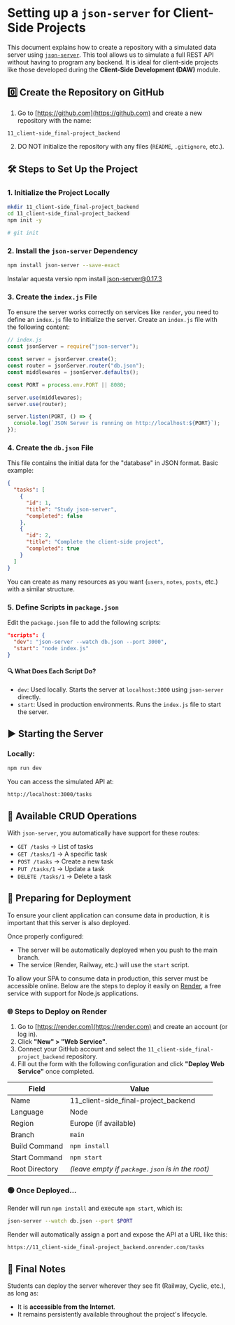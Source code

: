 # Setting up a `json-server` for Client-Side Projects

This document explains how to create a repository with a simulated data server using [`json-server`](https://github.com/typicode/json-server). This tool allows us to simulate a full REST API without having to program any backend. It is ideal for client-side projects like those developed during the **Client-Side Development (DAW)** module.

## 0️⃣ Create the Repository on GitHub

1. Go to [https://github.com](https://github.com) and create a new repository with the name:

```
11_client-side_final-project_backend
```

2. DO NOT initialize the repository with any files (`README`, `.gitignore`, etc.).

## 🛠️ Steps to Set Up the Project

### 1. Initialize the Project Locally

```bash
mkdir 11_client-side_final-project_backend
cd 11_client-side_final-project_backend
npm init -y

# git init
```

### 2. Install the `json-server` Dependency

```bash
npm install json-server --save-exact
```
Instalar aquesta versio
npm install json-server@0.17.3


### 3. Create the `index.js` File

To ensure the server works correctly on services like `render`, you need to define an `index.js` file to initialize the server. Create an `index.js` file with the following content:

```js
// index.js
const jsonServer = require("json-server");

const server = jsonServer.create();
const router = jsonServer.router("db.json");
const middlewares = jsonServer.defaults();

const PORT = process.env.PORT || 8080;

server.use(middlewares);
server.use(router);

server.listen(PORT, () => {
  console.log(`JSON Server is running on http://localhost:${PORT}`);
});
```

### 4. Create the `db.json` File

This file contains the initial data for the "database" in JSON format. Basic example:

```json
{
  "tasks": [
    {
      "id": 1,
      "title": "Study json-server",
      "completed": false
    },
    {
      "id": 2,
      "title": "Complete the client-side project",
      "completed": true
    }
  ]
}
```

You can create as many resources as you want (`users`, `notes`, `posts`, etc.) with a similar structure.

### 5. Define Scripts in `package.json`

Edit the `package.json` file to add the following scripts:

```json
"scripts": {
  "dev": "json-server --watch db.json --port 3000",
  "start": "node index.js"
}
```

#### 🔍 What Does Each Script Do?

- `dev`: Used locally. Starts the server at `localhost:3000` using `json-server` directly.
- `start`: Used in production environments. Runs the `index.js` file to start the server.

## ▶️ Starting the Server

### Locally:

```bash
npm run dev
```

You can access the simulated API at:

```
http://localhost:3000/tasks
```

## 🔄 Available CRUD Operations

With `json-server`, you automatically have support for these routes:

- `GET /tasks` → List of tasks
- `GET /tasks/1` → A specific task
- `POST /tasks` → Create a new task
- `PUT /tasks/1` → Update a task
- `DELETE /tasks/1` → Delete a task

## 🚀 Preparing for Deployment

To ensure your client application can consume data in production, it is important that this server is also deployed.

Once properly configured:

- The server will be automatically deployed when you push to the main branch.
- The service (Render, Railway, etc.) will use the `start` script.

To allow your SPA to consume data in production, this server must be accessible online. Below are the steps to deploy it easily on [Render](https://render.com), a free service with support for Node.js applications.

### 🌐 Steps to Deploy on Render

1. Go to [https://render.com](https://render.com) and create an account (or log in).
2. Click **"New" > "Web Service"**.
3. Connect your GitHub account and select the `11_client-side_final-project_backend` repository.
4. Fill out the form with the following configuration and click **"Deploy Web Service"** once completed.

| Field          | Value                                            |
| -------------- | ------------------------------------------------ |
| Name           | 11_client-side_final-project_backend             |
| Language       | Node                                             |
| Region         | Europe (if available)                            |
| Branch         | `main`                                           |
| Build Command  | `npm install`                                    |
| Start Command  | `npm start`                                      |
| Root Directory | _(leave empty if `package.json` is in the root)_ |

### 🟢 Once Deployed...

Render will run `npm install` and execute `npm start`, which is:

```bash
json-server --watch db.json --port $PORT
```

Render will automatically assign a port and expose the API at a URL like this:

```
https://11_client-side_final-project_backend.onrender.com/tasks
```

## 🧭 Final Notes

Students can deploy the server wherever they see fit (Railway, Cyclic, etc.), as long as:

- It is **accessible from the Internet**.
- It remains persistently available throughout the project's lifecycle.
